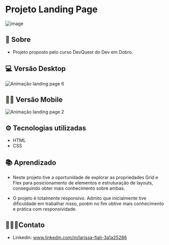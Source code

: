 # Projeto Landing Page

![image](https://github.com/larissafiali/landing-page/assets/127343150/8c8fb656-cd2a-4e55-8ac0-2c5a2ebddb8e)


## 📌 Sobre
- Projeto proposto pelo curso DevQuest do Dev em Dobro.

## 💻 Versão Desktop

![Animação landing page 6](https://github.com/larissafiali/landing-page/assets/127343150/67583bce-f1dc-438e-8015-6b841ef377b0)


## 🤳🏻 Versão Mobile
![Animação landing page 2](https://github.com/larissafiali/landing-page/assets/127343150/d61f8edb-9854-4d68-aff1-ff36f1d8d724)



## ⚙️ Tecnologias utilizadas
-  HTML
- CSS

## 📚 Aprendizado
- Neste projeto tive a oportunidade de explorar as propriedades Grid e Flex para posicionamento de elementos e estruturação de layouts, conseguindo obter mais conhecimento sobre ambas.

- O projeto é totalmente responsivo. Admito que inicialmente tive dificuldade em trabalhar nisso, porém no fim obtive mais conhecimento e prática com responsividade.

## 👩🏻‍💻Contato
-  Linkedin: www.linkedin.com/in/larissa-fiali-3a1a25286
